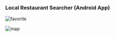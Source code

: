 ### Local Restaurant Searcher (Android App)

![favorite](https://github.com/ly16/Local-Restaurant-Searcher/blob/master/results/favorite.png)


![map](https://github.com/ly16/Local-Restaurant-Searcher/blob/master/results/googleMap.png)
